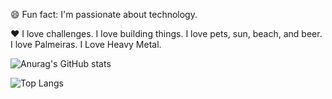 😄 Fun fact: I'm passionate about technology.

❤️ I love challenges. I love building things. I love pets, sun, beach, and beer. I love Palmeiras. I Love Heavy Metal.


![Anurag's GitHub stats](https://github-readme-stats.vercel.app/api?username=gtnasser&show_icons=true&theme=transparent)

![Top Langs](https://github-readme-stats.vercel.app/api/top-langs/?username=anuraghazra&layout=compact)
